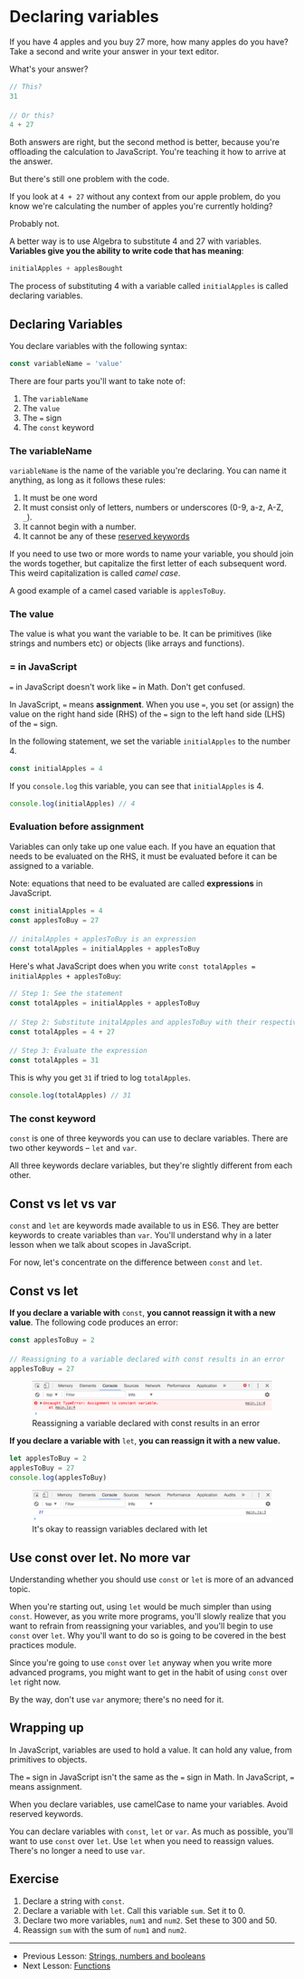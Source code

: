 # Declaring variables

If you have 4 apples and you buy 27 more, how many apples do you have? Take a second and write your answer in your text editor.

What's your answer?

```js
// This?
31

// Or this?
4 + 27
```

Both answers are right, but the second method is better, because you're offloading the calculation to JavaScript. You're teaching it how to arrive at the answer.

But there's still one problem with the code.

If you look at `4 + 27` without any context from our apple problem, do you know we're calculating the number of apples you're currently holding?

Probably not.

A better way is to use Algebra to substitute 4 and 27 with variables. **Variables give you the ability to write code that has meaning**:

```js
initialApples + applesBought
```

The process of substituting 4 with a variable called `initialApples` is called declaring variables.

## Declaring Variables

You declare variables with the following syntax:

```js
const variableName = 'value'
```

There are four parts you'll want to take note of:

1. The `variableName`
2. The `value`
3. The `=` sign
4. The `const` keyword

### The variableName

`variableName` is the name of the variable you're declaring. You can name it anything, as long as it follows these rules:

1. It must be one word
2. It must consist only of letters, numbers or underscores (0-9, a-z, A-Z, `_`).
3. It cannot begin with a number.
4. It cannot be any of these [reserved keywords][1]

If you need to use two or more words to name your variable, you should join the words together, but capitalize the first letter of each subsequent word. This weird capitalization is called *camel case*.

A good example of a camel cased variable is `applesToBuy`.

### The value

The value is what you want the variable to be. It can be primitives (like strings and numbers etc) or objects (like arrays and functions).

### = in JavaScript

`=` in JavaScript doesn't work like `=` in Math. Don't get confused.

In JavaScript, `=` means **assignment**. When you use `=`, you set (or assign) the value on the right hand side (RHS) of the `=` sign to the left hand side (LHS) of the `=` sign.

In the following statement, we set the variable `initialApples` to the number 4.

```js
const initialApples = 4
```

If you `console.log` this variable, you can see that `initialApples` is 4.

```js
console.log(initialApples) // 4
```

### Evaluation before assignment

Variables can only take up one value each. If you have an equation that needs to be evaluated on the RHS, it must be evaluated before it can be assigned to a variable.

Note: equations that need to be evaluated are called **expressions** in JavaScript.

```js
const initialApples = 4
const applesToBuy = 27

// initalApples + applesToBuy is an expression
const totalApples = initialApples + applesToBuy
```

Here's what JavaScript does when you write `const totalApples = initialApples + applesToBuy`:

```js
// Step 1: See the statement
const totalApples = initialApples + applesToBuy

// Step 2: Substitute initalApples and applesToBuy with their respective variables
const totalApples = 4 + 27

// Step 3: Evaluate the expression
const totalApples = 31
```

This is why you get `31` if tried to log `totalApples`.

```js
console.log(totalApples) // 31
```

### The const keyword

`const` is one of three keywords you can use to declare variables. There are two other keywords – `let` and `var`.

All three keywords declare variables, but they're slightly different from each other.

## Const vs let vs var

`const` and `let` are keywords made available to us in ES6. They are better keywords to create variables than `var`. You'll understand why in a later lesson when we talk about scopes in JavaScript.

For now, let's concentrate on the difference between `const` and `let`.

## Const vs let

**If you declare a variable with** `const`, **you cannot reassign it with a new value**. The following code produces an error:

```js
const applesToBuy = 2

// Reassigning to a variable declared with const results in an error
applesToBuy = 27
```

<figure>
  <img src="../../images/js-basics/variables/const.png" alt="Reassigning a variable declared with const results in an error">
  <figcaption>Reassigning a variable declared with const results in an error</figcaption>
</figure>

**If you declare a variable with** `let`, **you can reassign it with a new value.**

```js
let applesToBuy = 2
applesToBuy = 27
console.log(applesToBuy)
```

<figure>
  <img src="../../images/js-basics/variables/let.png" alt="It's okay to reassign variables declared with let">
  <figcaption>It's okay to reassign variables declared with let</figcaption>
</figure>

## Use const over let. No more var

Understanding whether you should use `const` or `let` is more of an advanced topic.

When you're starting out, using `let` would be much simpler than using `const`. However, as you write more programs, you'll slowly realize that you want to refrain from reassigning your variables, and you'll begin to use `const` over `let`.  Why you'll want to do so is going to be covered in the best practices module.

Since you're going to use `const` over `let` anyway when you write more advanced programs, you might want to get in the habit of using `const` over `let` right now.

By the way, don't use `var` anymore; there's no need for it.

## Wrapping up

In JavaScript, variables are used to hold a value. It can hold any value, from primitives to objects.

The `=` sign in JavaScript isn't the same as the `=` sign in Math. In JavaScript, `=` means assignment.

When you declare variables, use camelCase to name your variables. Avoid reserved keywords.

You can declare variables with `const`, `let` or `var`. As much as possible, you'll want to use `const` over `let`. Use `let` when you need to reassign values. There's no longer a need to use `var`.

## Exercise

1. Declare a string with `const`. 
2. Declare a variable with `let`. Call this variable `sum`. Set it to 0.  
3. Declare two more variables, `num1` and `num2`. Set these to 300 and 50. 
4. Reassign `sum` with the sum of `num1` and `num2`. 

---

- Previous Lesson: [Strings, numbers and booleans][2]
- Next Lesson: [Functions][3]

[1]:	https://developer.mozilla.org/en-US/docs/Web/JavaScript/Reference/Lexical_grammar#Keywords
[2]:	06.str-num-bool.md
[3]:	08.functions.md